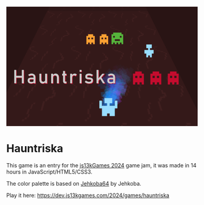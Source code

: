 ![Hauntriska](cover_800x500.png)

# Hauntriska

This game is an entry for the [js13kGames 2024](https://js13kgames.com) game jam, it was made in 14 hours in JavaScript/HTML5/CSS3.

The color palette is based on [Jehkoba64](https://lospec.com/palette-list/jehkoba64) by Jehkoba.

Play it here: https://dev.js13kgames.com/2024/games/hauntriska
